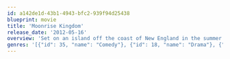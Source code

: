 ```yaml
---
id: a142de1d-43b1-4943-bfc2-939f94d25438
blueprint: movie
title: 'Moonrise Kingdom'
release_date: '2012-05-16'
overview: 'Set on an island off the coast of New England in the summer of 1965, Moonrise Kingdom tells the story of two twelve-year-olds who fall in love, make a secret pact, and run away together into the wilderness. As various authorities try to hunt them down, a violent storm is brewing off-shore – and the peaceful island community is turned upside down in more ways than anyone can handle.'
genres: '[{"id": 35, "name": "Comedy"}, {"id": 18, "name": "Drama"}, {"id": 10749, "name": "Romance"}]'
---
```

